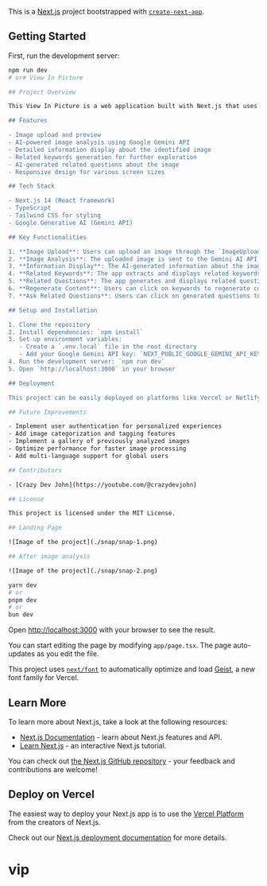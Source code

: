 This is a [Next.js](https://nextjs.org) project bootstrapped with [`create-next-app`](https://nextjs.org/docs/app/api-reference/cli/create-next-app).

## Getting Started

First, run the development server:

```bash
npm run dev
# or# View In Picture

## Project Overview

This View In Picture is a web application built with Next.js that uses Google's Gemini AI to analyze and provide detailed information about uploaded images. The app offers a user-friendly interface for image upload, displays AI-generated information about the image, and provides related keywords and questions for further exploration.

## Features

- Image upload and preview
- AI-powered image analysis using Google Gemini API
- Detailed information display about the identified image
- Related keywords generation for further exploration
- AI-generated related questions about the image
- Responsive design for various screen sizes

## Tech Stack

- Next.js 14 (React framework)
- TypeScript
- Tailwind CSS for styling
- Google Generative AI (Gemini API)

## Key Functionalities

1. **Image Upload**: Users can upload an image through the `ImageUploader` component.
2. **Image Analysis**: The uploaded image is sent to the Gemini AI API for analysis.
3. **Information Display**: The AI-generated information about the image is displayed in the `ResultDisplay` component.
4. **Related Keywords**: The app extracts and displays related keywords from the AI response.
5. **Related Questions**: The app generates and displays related questions about the image using a separate AI query.
6. **Regenerate Content**: Users can click on keywords to regenerate content with a focus on that specific aspect.
7. **Ask Related Questions**: Users can click on generated questions to get more specific information about the image.

## Setup and Installation

1. Clone the repository
2. Install dependencies: `npm install`
3. Set up environment variables:
   - Create a `.env.local` file in the root directory
   - Add your Google Gemini API key: `NEXT_PUBLIC_GOOGLE_GEMINI_API_KEY=your_api_key_here`
4. Run the development server: `npm run dev`
5. Open `http://localhost:3000` in your browser

## Deployment

This project can be easily deployed on platforms like Vercel or Netlify. Make sure to set up the environment variables in your deployment platform's settings.

## Future Improvements

- Implement user authentication for personalized experiences
- Add image categorization and tagging features
- Implement a gallery of previously analyzed images
- Optimize performance for faster image processing
- Add multi-language support for global users

## Contributors

- [Crazy Dev John](https://youtube.com/@crazydevjohn)

## License

This project is licensed under the MIT License.

## Landing Page

![Image of the project](./snap/snap-1.png)

## After image analysis

![Image of the project](./snap/snap-2.png)

yarn dev
# or
pnpm dev
# or
bun dev
```

Open [http://localhost:3000](http://localhost:3000) with your browser to see the result.

You can start editing the page by modifying `app/page.tsx`. The page auto-updates as you edit the file.

This project uses [`next/font`](https://nextjs.org/docs/app/building-your-application/optimizing/fonts) to automatically optimize and load [Geist](https://vercel.com/font), a new font family for Vercel.

## Learn More

To learn more about Next.js, take a look at the following resources:

- [Next.js Documentation](https://nextjs.org/docs) - learn about Next.js features and API.
- [Learn Next.js](https://nextjs.org/learn) - an interactive Next.js tutorial.

You can check out [the Next.js GitHub repository](https://github.com/vercel/next.js) - your feedback and contributions are welcome!

## Deploy on Vercel

The easiest way to deploy your Next.js app is to use the [Vercel Platform](https://vercel.com/new?utm_medium=default-template&filter=next.js&utm_source=create-next-app&utm_campaign=create-next-app-readme) from the creators of Next.js.

Check out our [Next.js deployment documentation](https://nextjs.org/docs/app/building-your-application/deploying) for more details.
# vip
